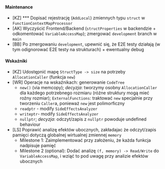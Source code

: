 #### Maintenance

- [KZ] *** Dopisać rejestrację (`AddLocal`) zmiennych typu `struct` w `FunctionContextMapProcessor`
- [AK] Wyczyścić Frontend/Backend (`structProperties` w backendzie + odkomentować `VariableAccessMap`); zmergować `development` branch w `main`
- [BB] Po zmergowaniu `development`, upewnić się, że E2E testy działają (w tym odignorować E2E testy na strukturach) + ewentualny debug

#### Wskaźniki

- [KZ] Udostępnić mapę `StructType -> size` na potrzeby `AllocationCaller` (funkcja `new`)
- [WR] Operacje na wskaźnikach: generowanie `CodeTree`
  - `new()` (via memcopy); *decyzja*: tworzymy osobny `AllocationCaller` dla każdego potrzebnego rozmiaru (róźne struktury mogą mieć roźny rozmiar); `ExternalFunctions`: traktować `new` specjalnie przy tworzeniu `Caller`a, ponieważ `new` jest polimorficzny
  - `readptr` - modify `SideEffectsAnalyzer`
  - `writeptr`- modify `SideEffectsAnalyzer`
  - `nullptr`; *decyzja*: odczyt/zapis z `nullptr` powoduje undefined behaviour
- [LS] Poprawić analizę efektów ubocznych, zakładajac że odczyt/zapis pamięci dotyczą globalnej wirtualnej zmiennej `memory`
  - Milestone 1: Zaimplementować przy założeniu, że każda funkcja nadpisuje pamięć
  - Milestone 2 (optional): Dodać analizę `(f, memory) -> Read/Write` do `VariableAccessMap`, i wziąć to pod uwagę przy analizie efektów ubocznych

